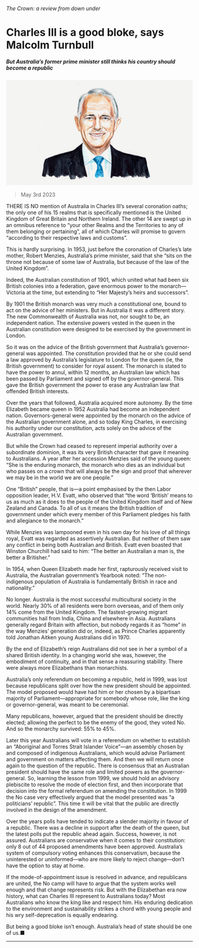 ###### The Crown: a review from down under

# Charles III is a good bloke, says Malcolm Turnbull 

##### But Australia’s former prime minister still thinks his country should become a republic 

![image](images/20230506_BID002.jpg) 

> May 3rd 2023 

THERE IS NO mention of Australia in Charles III’s several coronation oaths; the only one of his 15 realms that is specifically mentioned is the United Kingdom of Great Britain and Northern Ireland. The other 14 are swept up in an omnibus reference to “your other Realms and the Territories to any of them belonging or pertaining”, all of which Charles will promise to govern “according to their respective laws and customs”.

This is hardly surprising. In 1953, just before the coronation of Charles’s late mother, Robert Menzies, Australia’s prime minister, said that she “sits on the throne not because of some law of Australia, but because of the law of the United Kingdom”.

Indeed, the Australian constitution of 1901, which united what had been six British colonies into a federation, gave enormous power to the monarch—Victoria at the time, but extending to “Her Majesty’s heirs and successors”.

By 1901 the British monarch was very much a constitutional one, bound to act on the advice of her ministers. But in Australia it was a different story. The new Commonwealth of Australia was not, nor sought to be, an independent nation. The extensive powers vested in the queen in the Australian constitution were designed to be exercised by the government in London.

So it was on the advice of the British government that Australia’s governor-general was appointed. The constitution provided that he or she could send a law approved by Australia’s legislature to London for the queen (ie, the British government) to consider for royal assent. The monarch is stated to have the power to annul, within 12 months, an Australian law which has been passed by Parliament and signed off by the governor-general. This gave the British government the power to erase any Australian law that offended British interests.

Over the years that followed, Australia acquired more autonomy. By the time Elizabeth became queen in 1952 Australia had become an independent nation. Governors-general were appointed by the monarch on the advice of the Australian government alone, and so today King Charles, in exercising his authority under our constitution, acts solely on the advice of the Australian government.

But while the Crown had ceased to represent imperial authority over a subordinate dominion, it was its very British character that gave it meaning to Australians. A year after her accession Menzies said of the young queen: “She is the enduring monarch, the monarch who dies as an individual but who passes on a crown that will always be the sign and proof that wherever we may be in the world we are one people.”

One “British” people, that is—a point emphasised by the then Labor opposition leader, H.V. Evatt, who observed that “the word ‘British’ means to us as much as it does to the people of the United Kingdom itself and of New Zealand and Canada. To all of us it means the British tradition of government under which every member of this Parliament pledges his faith and allegiance to the monarch.”

While Menzies was lampooned even in his own day for his love of all things royal, Evatt was regarded as assertively Australian. But neither of them saw any conflict in being both Australian and British. Evatt even boasted that Winston Churchill had said to him: “The better an Australian a man is, the better a Britisher.”

In 1954, when Queen Elizabeth made her first, rapturously received visit to Australia, the Australian government’s Yearbook noted: “The non-indigenous population of Australia is fundamentally British in race and nationality.”

No longer. Australia is the most successful multicultural society in the world. Nearly 30% of all residents were born overseas, and of them only 14% come from the United Kingdom. The fastest-growing migrant communities hail from India, China and elsewhere in Asia. Australians generally regard Britain with affection, but nobody regards it as “home” in the way Menzies’ generation did or, indeed, as Prince Charles apparently told Jonathan Aitken young Australians did in 1970.

By the end of Elizabeth’s reign Australians did not see in her a symbol of a shared British identity. In a changing world she was, however, the embodiment of continuity, and in that sense a reassuring stability. There were always more Elizabethans than monarchists.

Australia’s only referendum on becoming a republic, held in 1999, was lost because republicans split over how the new president should be appointed. The model proposed would have had him or her chosen by a bipartisan majority of Parliament—appropriate for somebody whose role, like the king or governor-general, was meant to be ceremonial.

Many republicans, however, argued that the president should be directly elected; allowing the perfect to be the enemy of the good, they voted No. And so the monarchy survived: 55% to 45%.

Later this year Australians will vote in a referendum on whether to establish an “Aboriginal and Torres Strait Islander Voice”—an assembly chosen by and composed of indigenous Australians, which would advise Parliament and government on matters affecting them. And then we will return once again to the question of the republic. There is consensus that an Australian president should have the same role and limited powers as the governor-general. So, learning the lesson from 1999, we should hold an advisory plebiscite to resolve the mode of election first, and then incorporate that decision into the formal referendum on amending the constitution. In 1999 the No case very effectively argued that the model presented was “a politicians’ republic”. This time it will be vital that the public are directly involved in the design of the amendment.

Over the years polls have tended to indicate a slender majority in favour of a republic. There was a decline in support after the death of the queen, but the latest polls put the republic ahead again. Success, however, is not assured. Australians are conservative when it comes to their constitution: only 8 out of 44 proposed amendments have been approved. Australia’s system of compulsory voting enhances this conservatism, because the uninterested or uninformed—who are more likely to reject change—don’t have the option to stay at home.

If the mode-of-appointment issue is resolved in advance, and republicans are united, the No camp will have to argue that the system works well enough and that change represents risk. But with the Elizabethan era now history, what can Charles III represent to Australians today? Most Australians who know the king like and respect him. His enduring dedication to the environment and sustainability strikes a chord with young people and his wry self-deprecation is equally endearing.

But being a good bloke isn’t enough. Australia’s head of state should be one of us.■

_______________


